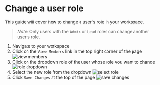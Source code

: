 # Change a user role

This guide will cover how to change a user's role in your workspace.

> *Note:* Only users with the `Admin` or `Lead` roles can change another user's role.

1. Navigate to your workspace
1. Click on the `View Members` link in the top right corner of the page
    ![view members](/api/docs/UserGuide/GettingStarted/view-members.png)
1. Click on the dropdown role of the user whose role you want to change
    ![role dropdown](/api/docs/UserGuide/GettingStarted/role-dropdown.png)
1. Select the new role from the dropdown
    ![select role](/api/docs/UserGuide/GettingStarted/select-role.png)
1. Click `Save Changes` at the top of the page
    ![save changes](/api/docs/UserGuide/GettingStarted/save-changes.png)